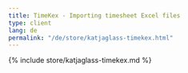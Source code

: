 ```yaml
---
title: TimeKex - Importing timesheet Excel files
type: client
lang: de
permalink: "/de/store/katjaglass-timekex.html"
---
```


{% include store/katjaglass-timekex.md %}
